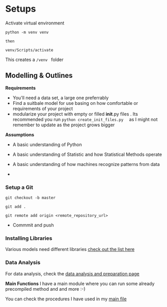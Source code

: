 
# Setups 
Activate virtual environment
```
python -m venv venv

then 
```
```
venv/Scripts/activate
```

This creates a `/venv ` folder 




## Modelling & Outlines

**Requirements**
- You'll need a data set, a large one preferrably
- Find a suitbale model for use basing on how comfortable or requirements of your project
 - modularize your project with empty or filled __init__.py files . Its recommended you  run   `python create_init_files.py  ` as I might not remember to update as the project grows bigger 



**Assumptions**

- A basic understanding of Python
- A basic understanding of Statistic and  how Statistical Methods operate
- A basic understanding of how machines recognize patterns from data 


-

### Setup a Git


` git checkout -b master `

`git add . `

`git remote add origin <remote_repository_url>`

- Commmit and push 



### Installing Libraries 

Various models need different libraries [check out the list here](official_docs/installations.md )

### Data Analysis 
For data analysis, check the [data analysis and preparation page](data_analysis_notes/full_data_analysis.md)

**Main Functions**
I have a main module where you can run some already precompiled method and and more :-)

You can check the procedures  I have used in my [main file](data_analysis_notes/main_function_process.md)



